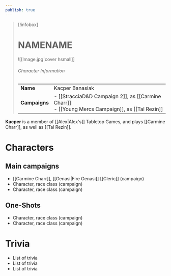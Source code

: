 ```yaml
---
publish: true
---
```

> [!infobox]  
> # NAMENAME
> ![[Image.jpg|cover hsmall]]  
> ###### Character Information  
> | | |  
> |---|---|  
> | **Name** | Kacper Banasiak |
> | **Campaigns** | - [[StracciaD&D Campaign 2]], as [[Carmine Charr]]<br>- [[Young Mercs Campaign]], as [[Tal Rezin]] |

**Kacper** is a member of [[Alex|Alex's]] Tabletop Games, and plays [[Carmine Charr]], as well as [[Tal Rezin]].
# Characters
## Main campaigns
- [[Carmine Charr]], [[Genasi|Fire Genasi]] [[Cleric]] (campaign)
- Character, race class (campaign)
- Character, race class (campaign)
## One-Shots
- Character, race class (campaign)
- Character, race class (campaign)
# Trivia
- List of trivia
- List of trivia
- List of trivia